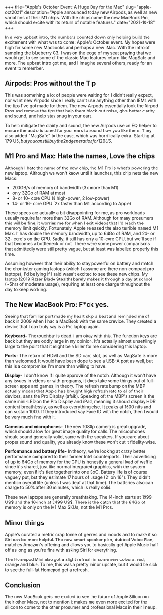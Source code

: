 +++
title="Apple's October Event: A Huge Day for the Mac"
slug="apple-oct2021"
description="Apple announced today new Airpods, as well as new variations of their M1 chips. With the chips came the new MacBook Pro, which should excite with its return of notable features."
date="2021-10-18"
+++

In a very upbeat intro, the numbers counted down only helping build the excitement with what was to come: Apple's October event. My hopes were high for some new Macbooks and perhaps a new iMac. With the intro of sampling the blueberry G3. I was on the edge of my seat praying that we would get to see some of the classic Mac features return like MagSafe and more. The upbeat intro got me, and I imagine several others, ready for an event to remember. 

## Airpods: Pros without the Tip

This was something a lot of people were waiting for. I didn't really expect, nor want new Airpods since I really can't use anything other than IEMs with the tips I've got made for them. The new Airpods essentially took the Airpod Pros and remove the tips that help them block out noise, give better clarity and sound, and help stay snug in your ears.

To help mitigate the clairty and sound, the new Airpods use an EQ helper to ensure the audio is tuned for your ears to sound how you like them. They also added "MagSafe" to the case, which was horrifically extra. Starting at 179 US$, but you can still buy the 2nd generation for 129 US$. 

## M1 Pro and Max: Hate the names, Love the chips
Although I hate the name of the new chip, the M1 Pro is what's powering the new laptop. Although we won't know until it launches, this chip nets the new Macs:
- 200GB/s of memory of bandwidth (3x more than M1)
- only 32Go of RAM at most
- 8- or 10- core CPU (8 high-power, 2 low-power)
- 14- or 16- core GPU (2x faster than M1, according to Apple)

These specs are actually a bit disappointing for me, as pro workloads usually require far more than 32Go of RAM. Although for many prosumers this will be fine, it worries me for when I edit videos that I'd reach the memory limit quickly. Fortunately, Apple released the also terrible named M1 Max. It has double the memory bandwidth, up to 64Go of RAM, and 24- or 32- core's on the GPU. Sadly, it still has only a 10-core CPU, but we'll see if that becomes a bottleneck or not. There were some power comparisons that admittedly were still pretty vague, but at least was labelled properly this time.

Assuming however that their ability to stay powerful on battery and match the chonkster gaming laptops (which I assume are there non-compact pro laptops), I'd be lying if I said wasn't excited to see these new chips. My laptop (2018 Razer Blade Stealth) barely makes it through a day at school (~5hrs of moderate usage), requiring at least one charge throughout the day to keep working.

## The New MacBook Pro: F\*ck yes.
Seeing that familiar port made my heart skip a beat and reminded me of back in 2009 when I had a MacBook with the same crevice. They created a device that I can truly say is a Pro laptop again.
  
**Keyboard-** The touchbar is dead. I am okay with this. The function keys are back but they are oddly large in my opinion. It's actually almost unsettlingly large to the point that it might be a killer for me considering this laptop.

**Ports-** The return of HDMI and the SD card slot, as well as MagSafe is more than welcomed. It would have been dope to see a USB-A port as well, but this is a compromise I'm more than willing to have.

**Display-** I don't know if I quite approve of the notch. Although it won't have any issues in videos or with programs, it does take some things out of full-screen apps and games, in theory. The refresh rate bump on the MBP actually means that Apple has brought high refresh rate to all of their devices, sans the Pro Display (afaik). Speaking of: the MBP's screen is the same mini-LED on the Pro Display and iPad, meaning it should display HDR content breathlessly, as well as everything else. It peaks at 1600 nits and can sustain 1000. If they introduced say Face ID with the notch, then I would be very much fine with it.

**Cameras and microphones-** The new 1080p camera is great upgrade, which should allow for great image quality for calls. The microphones should sound generally solid, same with the speakers. If you care about proper sound and quality, you already know these won't cut it fidelity-wise. 

**Performance and battery life-** In theory, we're looking at crazy better performance compared to their former Intel counterparts. Their advertising of up to 64Go of memory for the GPU is honestly a general load of waffle since it's shared, just like normal integrated graphics, with the system memory, even if it's tied together into one SoC. Battery life is of course vaguely put, but they estimate 17 hours of usage (21 on 16"). They didn't mention overall life (unless I was deaf at that time). The batteries also can charge to 50% after 30 minutes, which is really solid.

These new laptops are generally breathtaking. The 14-inch starts at 1999 US$ and the 16-inch at 2499 US$. There is the catch that the 64Go of memory is only on the M1 Max SKUs, not the M1 Pros.

## Minor things
Apple's curated a metric crap tonne of genres and moods and to make it so Siri can be more helpful. The new smart speaker plan, dubbed Voice Plan, matches Amazon's offering and allows you to basically get Apple Music half off as long as you're fine with asking Siri for everything.

The Homepod Mini also got a slight refresh in some new colours: red, orange and blue. To me, this was a pretty minor update, but it would be sick to see the full-fat Homepod get a refresh.

## Conclusion
The new MacBook gets me excited to see the future of Apple Silicon on their other Macs, not to mention it makes me even more excited for the silicon to come to the other prosumer and professional Macs in their lineup. 
